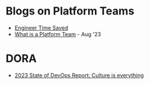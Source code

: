 # Blogs on Platform Teams
- [Engineer Time Saved](https://medium.com/@aidan.donnelly/engineer-time-saved-e73e23df03b)
- [What is a Platform Team](https://medium.com/@aidan.donnelly/what-is-a-platform-team-8772b6327310) - Aug '23


# DORA
- [2023 State of DevOps Report: Culture is everything](https://cloud.google.com/blog/products/devops-sre/announcing-the-2023-state-of-devops-report)
